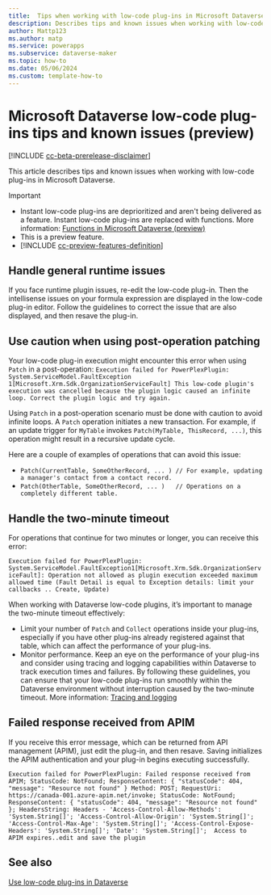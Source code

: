 ```yaml
---
title:  Tips when working with low-code plug-ins in Microsoft Dataverse (preview)
description: Describes tips and known issues when working with low-code plug-ins in Microsoft Dataverse
author: Mattp123
ms.author: matp
ms.service: powerapps
ms.subservice: dataverse-maker
ms.topic: how-to
ms.date: 05/06/2024
ms.custom: template-how-to
---
```

# Microsoft Dataverse low-code plug-ins tips and known issues (preview)

[!INCLUDE [cc-beta-prerelease-disclaimer](../../includes/cc-beta-prerelease-disclaimer.md)]

This article describes tips and known issues when working with low-code plug-ins in Microsoft Dataverse.

> [!IMPORTANT]
>
> - Instant low-code plug-ins are deprioritized and aren't being delivered as a feature. Instant low-code plug-ins are replaced with functions. More information: [Functions in Microsoft Dataverse (preview)](functions-overview.md)
> - This is a preview feature.
> - [!INCLUDE [cc-preview-features-definition](../../includes/cc-preview-features-definition.md)]

## Handle general runtime issues

If you face runtime plugin issues, re-edit the low-code plug-in. Then the intellisense issues on your formula expression are displayed in the low-code plug-in editor. Follow the guidelines to correct the issue that are also displayed, and then resave the plug-in.  

## Use caution when using post-operation patching

Your low-code plug-in execution might encounter this error when using `Patch` in a post-operation: `Execution failed for PowerPlexPlugin: System.ServiceModel.FaultException 1[Microsoft.Xrm.Sdk.OrganizationServiceFault] This low-code plugin's execution was cancelled because the plugin logic caused an infinite loop. Correct the plugin logic and try again.`

Using `Patch` in a post-operation scenario must be done with caution to avoid infinite loops. A `Patch` operation initiates a new transaction. For example, if an update trigger for `MyTable` invokes `Patch(MyTable, ThisRecord, ...)`, this operation might result in a recursive update cycle.

Here are a couple of examples of operations that can avoid this issue:

- `Patch(CurrentTable, SomeOtherRecord, ... ) // For example, updating a manager's contact from a contact record.`
- `Patch(OtherTable, SomeOtherRecord, ... )   // Operations on a completely different table.`  

## Handle the two-minute timeout

For operations that continue for two minutes or longer, you can receive this error:  

`Execution failed for PowerPlexPlugin: System.ServiceModel.FaultException1[Microsoft.Xrm.Sdk.OrganizationServiceFault]: Operation not allowed as plugin execution exceeded maximum allowed time (Fault Detail is equal to Exception details: limit your callbacks .. Create, Update)`

When working with Dataverse low-code plugins, it’s important to manage the two-minute timeout effectively:

- Limit your number of `Patch` and `Collect` operations inside your plug-ins, especially if you have other plug-ins already registered against that table, which can affect the performance of your plug-ins.
- Monitor performance. Keep an eye on the performance of your plug-ins and consider using tracing and logging capabilities within Dataverse to track execution times and failures. By following these guidelines, you can ensure that your low-code plug-ins run smoothly within the Dataverse environment without interruption caused by the two-minute timeout. More information: [Tracing and logging](/power-apps/developer/data-platform/logging-tracing)

## Failed response received from APIM

If you receive this error message, which can be returned from API management (APIM), just edit the plug-in, and then resave. Saving initializes the APIM authentication and your plug-in begins executing successfully.

`Execution failed for PowerPlexPlugin: Failed response received from APIM; StatusCode: NotFound; ResponseContent: { "statusCode": 404, "message": "Resource not found" } Method: POST; RequestUri: https://canada-001.azure-apim.net/invoke; StatusCode: NotFound; ResponseContent: { "statusCode": 404, "message": "Resource not found" }; HeadersString: Headers - 'Access-Control-Allow-Methods': 'System.String[]'; 'Access-Control-Allow-Origin': 'System.String[]'; 'Access-Control-Max-Age': 'System.String[]'; 'Access-Control-Expose-Headers': 'System.String[]'; 'Date': 'System.String[]';  Access to APIM expires..edit and save the plugin`

## See also

[Use low-code plug-ins in Dataverse](low-code-plug-ins.md)